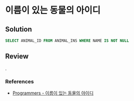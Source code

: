 # 이름이 있는 동물의 아이디

## Solution

```sql
SELECT ANIMAL_ID FROM ANIMAL_INS WHERE NAME IS NOT NULL
```

## Review

.

### References

- [Programmers - 이름이 있는 동물의 아이디](https://school.programmers.co.kr/learn/courses/30/lessons/59407)
